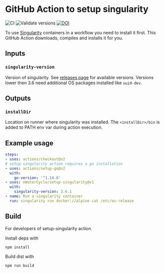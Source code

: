 # GitHub Action to setup singularity

![CI](https://github.com/eWaterCycle/setup-singularity/workflows/build-test/badge.svg)
![Validate versions](https://github.com/eWaterCycle/setup-singularity/workflows/Validate%20'setup-singularity'/badge.svg)
[![DOI](https://zenodo.org/badge/DOI/10.5281/zenodo.3964181.svg)](https://doi.org/10.5281/zenodo.3964181)

To use [Singularity](https://sylabs.io/singularity/) containers in a workflow you need to install it first. This GitHub Action downloads, compiles and installs it for you.

## Inputs

### `singularity-version`

Version of singularity. See [releases page](https://github.com/hpcng/singularity/releases) for available versions. Versions lower then 3.6 need additional OS packages installed like `uuid-dev`.

## Outputs

### `installDir`

Location on runner where singularity was installed. The `<installDir>/bin` is added to PATH env var during action execution.

## Example usage

```yaml
steps:
- uses: actions/checkout@v2
# setup-singularity action requires a go installation
- uses: actions/setup-go@v2
  with:
    go-version: '^1.14.6'
- uses: eWaterCycle/setup-singularity@v1
  with:
    singularity-version: 3.6.1
- name: Run a singularity container
  run: singularity run docker://alpine cat /etc/os-release
```

## Build

For developers of setup-singularity action.

Install deps with

```bash
npm install
```

Build dist with

```bash
npm run build
```
